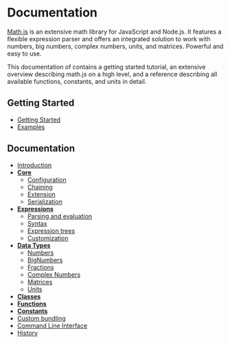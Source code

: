 # Documentation

[Math.js](http://mathjs.org) is an extensive math library for JavaScript and Node.js.
It features a flexible expression parser and offers an integrated solution
to work with numbers, big numbers, complex numbers, units, and matrices.
Powerful and easy to use.

This documentation of contains a getting started tutorial,
an extensive overview describing math.js on a high level, and a reference 
describing all available functions, constants, and units in detail.

## Getting Started

- [Getting Started](getting_started.md)
- [Examples](http://mathjs.org/examples/index.html)

## Documentation

- [Introduction](introduction.md)
- **[Core](core.md)**
  - [Configuration](configuration.md)
  - [Chaining](chaining.md)
  - [Extension](extension.md)
  - [Serialization](serialization.md)
- **[Expressions](expressions/index.md)**
  - [Parsing and evaluation](expressions/parsing.md)
  - [Syntax](expressions/syntax.md)
  - [Expression trees](expressions/expression_trees.md)
  - [Customization](expressions/customization.md)
- **[Data Types](datatypes/index.md)**
  - [Numbers](datatypes/numbers.md)
  - [BigNumbers](datatypes/bignumbers.md)
  - [Fractions](datatypes/fractions.md)
  - [Complex Numbers](datatypes/complex_numbers.md)
  - [Matrices](datatypes/matrices.md)
  - [Units](datatypes/units.md)
- **[Classes](class_api.md)**
- **[Functions](functions.md)**
- **[Constants](reference/constants.md)**
- [Custom bundling](custom_bundling.md)
- [Command Line Interface](command_line_interface.md)
- [History](../HISTORY.md)
